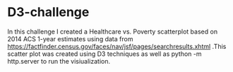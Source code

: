 # D3-challenge
In this challenge I created a Healthcare vs. Poverty scatterplot based on 2014 ACS 1-year estimates using data from https://factfinder.census.gov/faces/nav/jsf/pages/searchresults.xhtml .This scatter plot was created using D3 techniques as well as python -m http.server to run the visiualization.

